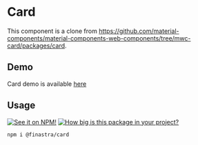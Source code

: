 # Card

This component is a clone from https://github.com/material-components/material-components-web-components/tree/mwc-card/packages/card.

## Demo

Card demo is available [here](https://finastra.github.io/finastra-design-system/?path=/story/components-card--default-story)

## Usage

[![See it on NPM!](https://img.shields.io/npm/v/@finastra/card?style=for-the-badge)](https://www.npmjs.com/package/@finastra/card)
[![How big is this package in your project?](https://img.shields.io/bundlephobia/minzip/@finastra/card?style=for-the-badge)](https://bundlephobia.com/result?p=@finastra/card)

```
npm i @finastra/card
```